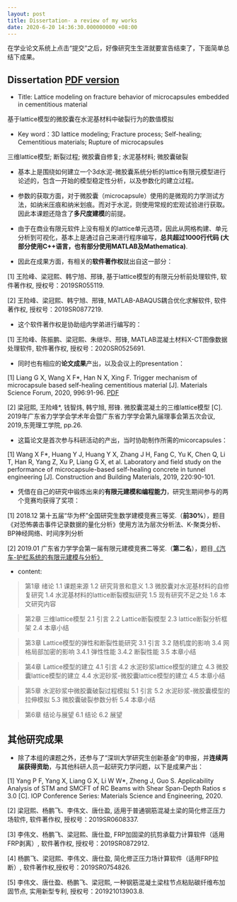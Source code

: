 ```yaml
---
layout: post
title: Dissertation- a review of my works
date: 2020-6-20 14:36:30.000000000 +08:00
---
```


在学业论文系统上点击“提交”之后，好像研究生生涯就要宣告结束了，下面简单总结下成果。

## Dissertation [PDF version](https://drive.google.com/file/d/1c2FCtJN4I5ceeE9NqAOsescBTIXjyBrv/view?usp=drive_link)
- Title: Lattice modeling on fracture behavior of microcapsules embedded in cementitious material  

基于lattice模型的微胶囊在水泥基材料中破裂行为的数值模拟

- Key word：3D lattice modeling; Fracture process; Self-healing; Cementitious materials; Rupture of microcapsules  

三维lattice模型; 断裂过程; 微胶囊自修复; 水泥基材料; 微胶囊破裂

- 基本上是围绕如何建立一个3d水泥-微胶囊系统分析的lattice有限元模型进行论述的，包含一开始的模型稳定性分析，以及参数化的建立过程。

- 参数的获取方面，对于微胶囊（microcapsule）使用的是微观的力学测试方法，如纳米压痕和纳米划痕。而对于水泥，则使用常规的宏观试验进行获取。因此本课题还隐含了**多尺度建模**的前提。

- 由于在商业有限元软件上没有相关的lattice单元选项，因此从网格构建、单元分析到可视化，基本上是通过自己来进行程序编写，**总共超过1000行代码 (大部分使用C++语言，也有部分使用MATLAB及Mathematica)**.

- 因此在成果方面，有相关的**软件著作权**就出自这一部分：  

[1]	王险峰、梁冠熙、韩宁旭、邢锋, 基于lattice模型的有限元分析前处理软件, 软件著作权, 授权号：2019SR055119.  

[2]	王险峰、梁冠熙、韩宁旭、邢锋, MATLAB-ABAQUS耦合优化求解软件, 软件著作权, 授权号：2019SR0877219.

- 这个软件著作权是协助组内学弟进行编写的：  

[1]	王险峰、陈振鹏、梁冠熙、朱继华、邢锋, MATLAB混凝土材料X-CT图像数据处理软件, 软件著作权, 授权号：2020SR0525691.

- 同时也有相应的**论文成果**产出，以及会议上的presentation：  

[1] Liang G X, Wang X F*, Han N X, Xing F. Trigger mechanism of microcapsule based self-healing cementitious material [J]. Materials Science Forum, 2020, 996:91-96.  [PDF](https://drive.google.com/file/d/1qbDdL2-UVRarhmm-7GQW_TNceEL63QWv/view?usp=drive_link)

[2]	梁冠熙, 王险峰*, 钱智炜, 韩宁旭, 邢锋. 微胶囊混凝土的三维lattice模型 [C]. 2019年广东省力学学会学术年会暨广东省力学学会第九届理事会第五次会议, 2019,东莞理工学院, pp.26.

- 这篇论文是首次参与科研活动的产出，当时协助制作所需的micorcapsules：  

[1]	Wang X F*, Huang Y J, Huang Y X, Zhang J H, Fang C, Yu K, Chen Q, Li T, Han R, Yang Z, Xu P, Liang G X, et al. Laboratory and field study on the performance of microcapsule-based self-healing concrete in tunnel engineering [J]. Construction and Building Materials, 2019, 220:90-101.

- 凭借在自己的研究中锻炼出来的**有限元建模和编程能力**，研究生期间参与的两个竞赛均获得了奖项：  

[1]	2018.12 第十五届“华为杯”全国研究生数学建模竞赛三等奖.（**前30%**），题目《对恐怖袭击事件记录数据的量化分析》使用方法为层次分析法、K-聚类分析、BP神经网络、时间序列分析  

[2]	2019.01 广东省力学学会第一届有限元建模竞赛二等奖.（**第二名**），题目[《汽车-护栏系统的有限元建模与分析》](https://drive.google.com/file/d/1jPMHAsdDLTjkkyMm4_y60KBmnckgqMw-/view?usp=drive_link)


- content:

> 第1章 绪论
> 1.1 课题来源
1.2 研究背景和意义
1.3 微胶囊对水泥基材料的自修复研究
1.4 水泥基材料的lattice断裂模拟研究
1.5 现有研究不足之处
1.6 本文研究内容  

> 第2章 三维lattice模型
2.1 引言
2.2 Lattice断裂模型
2.3 lattice断裂分析框架
2.4 本章小结  

> 第3章 Lattice模型的弹性和断裂性能研究
3.1 引言
3.2 随机度的影响
3.4 网格局部加密的影响
3.4.1 弹性性能
3.4.2 断裂性能
3.5 本章小结  

> 第4章 Lattice模型的建立
4.1 引言
4.2 水泥砂浆lattice模型的建立
4.3 微胶囊lattice模型的建立
4.4 水泥砂浆-微胶囊lattice模型的建立
4.5 本章小结  

> 第5章 水泥砂浆中微胶囊破裂过程模拟
5.1 引言
5.2 水泥砂浆-微胶囊模型的拉伸模拟
5.3 微胶囊破裂参数分析
5.4 本章小结  

>第6章 结论与展望
6.1 结论
6.2 展望

## 其他研究成果
- 除了本组的课题之外，还参与了“深圳大学研究生创新基金”的申报，并**连续两届获得资助**，与其他科研人员一起研究力学问题，以下是成果产出：  

[1]	Yang P F, Yang X, Liang G X, Li W W*, Zheng J, Guo S. Applicability Analysis of STM and SMCFT of RC Beams with Shear Span-Depth Ratios ≤ 3.0 [C]. IOP Conference Series: Materials Science and Engineering, 2020.  

[2]	梁冠熙、杨鹏飞、李伟文、唐仕盈, 适用于普通钢筋混凝土梁的简化修正压力场软件, 软件著作权, 授权号：2019SR0608337.  

[3]	李伟文、杨鹏飞、梁冠熙、唐仕盈, FRP加固梁的抗剪承载力计算软件（适用FRP剥离）, 软件著作权, 授权号：2019SR0872912.  

[4]	杨鹏飞、梁冠熙、李伟文、唐仕盈, 简化修正压力场计算软件（适用FRP拉断）, 软件著作权,授权号：2019SR0754826.  

[5]	李伟文、唐仕盈、杨鹏飞、梁冠熙, 一种钢筋混凝土梁柱节点粘贴碳纤维布加固节点, 实用新型专利, 授权号：201921013903.8.
